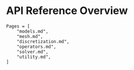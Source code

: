 # API Reference Overview


```@contents
Pages = [
    "models.md",
    "mesh.md",
    "discretization.md",
    "operators.md",
    "solver.md",
    "utility.md",
]
```
